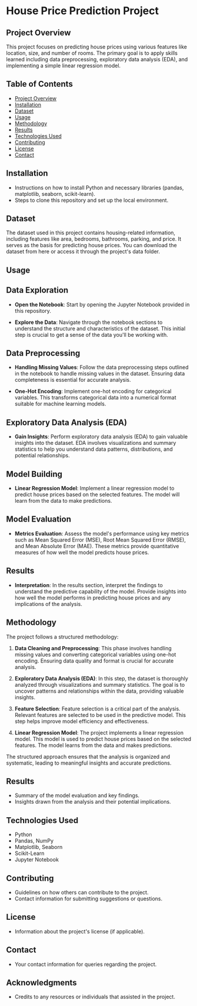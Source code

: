 # House Price Prediction Project

## Project Overview
This project focuses on predicting house prices using various features like location, size, and number of rooms. The primary goal is to apply skills learned including data preprocessing, exploratory data analysis (EDA), and implementing a simple linear regression model.

## Table of Contents
- [Project Overview](#project-overview)
- [Installation](#installation)
- [Dataset](#dataset)
- [Usage](#usage)
- [Methodology](#methodology)
- [Results](#results)
- [Technologies Used](#technologies-used)
- [Contributing](#contributing)
- [License](#license)
- [Contact](#contact)

## Installation
- Instructions on how to install Python and necessary libraries (pandas, matplotlib, seaborn, scikit-learn).
- Steps to clone this repository and set up the local environment.

## Dataset
The dataset used in this project contains housing-related information, including features like area, bedrooms, bathrooms, parking, and price. It serves as the basis for predicting house prices. You can download the dataset from here or access it through the project's data folder.

## Usage
## Data Exploration
- **Open the Notebook**: Start by opening the Jupyter Notebook provided in this repository.

- **Explore the Data**: Navigate through the notebook sections to understand the structure and characteristics of the dataset. This initial step is crucial to get a sense of the data you'll be working with.

## Data Preprocessing
- **Handling Missing Values**: Follow the data preprocessing steps outlined in the notebook to handle missing values in the dataset. Ensuring data completeness is essential for accurate analysis.

- **One-Hot Encoding**: Implement one-hot encoding for categorical variables. This transforms categorical data into a numerical format suitable for machine learning models.

## Exploratory Data Analysis (EDA)
- **Gain Insights**: Perform exploratory data analysis (EDA) to gain valuable insights into the dataset. EDA involves visualizations and summary statistics to help you understand data patterns, distributions, and potential relationships.

## Model Building
- **Linear Regression Model**: Implement a linear regression model to predict house prices based on the selected features. The model will learn from the data to make predictions.

## Model Evaluation
- **Metrics Evaluation**: Assess the model's performance using key metrics such as Mean Squared Error (MSE), Root Mean Squared Error (RMSE), and Mean Absolute Error (MAE). These metrics provide quantitative measures of how well the model predicts house prices.

## Results
- **Interpretation**: In the results section, interpret the findings to understand the predictive capability of the model. Provide insights into how well the model performs in predicting house prices and any implications of the analysis.


## Methodology
The project follows a structured methodology:

1. **Data Cleaning and Preprocessing**: This phase involves handling missing values and converting categorical variables using one-hot encoding. Ensuring data quality and format is crucial for accurate analysis.

2. **Exploratory Data Analysis (EDA)**: In this step, the dataset is thoroughly analyzed through visualizations and summary statistics. The goal is to uncover patterns and relationships within the data, providing valuable insights.

3. **Feature Selection**: Feature selection is a critical part of the analysis. Relevant features are selected to be used in the predictive model. This step helps improve model efficiency and effectiveness.

4. **Linear Regression Model**: The project implements a linear regression model. This model is used to predict house prices based on the selected features. The model learns from the data and makes predictions.

The structured approach ensures that the analysis is organized and systematic, leading to meaningful insights and accurate predictions.


## Results
- Summary of the model evaluation and key findings.
- Insights drawn from the analysis and their potential implications.

## Technologies Used
- Python
- Pandas, NumPy
- Matplotlib, Seaborn
- Scikit-Learn
- Jupyter Notebook

## Contributing
- Guidelines on how others can contribute to the project.
- Contact information for submitting suggestions or questions.

## License
- Information about the project's license (if applicable).

## Contact
- Your contact information for queries regarding the project.

## Acknowledgments
- Credits to any resources or individuals that assisted in the project.
